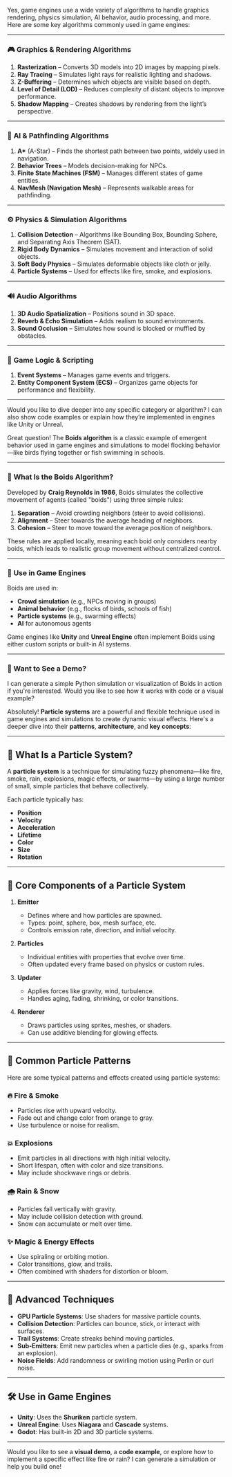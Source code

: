 Yes, game engines use a wide variety of algorithms to handle graphics rendering, physics simulation, AI behavior, audio processing, and more. Here are some key algorithms commonly used in game engines:

---

### 🎮 **Graphics & Rendering Algorithms**
1. **Rasterization** – Converts 3D models into 2D images by mapping pixels.
2. **Ray Tracing** – Simulates light rays for realistic lighting and shadows.
3. **Z-Buffering** – Determines which objects are visible based on depth.
4. **Level of Detail (LOD)** – Reduces complexity of distant objects to improve performance.
5. **Shadow Mapping** – Creates shadows by rendering from the light’s perspective.

---

### 🧠 **AI & Pathfinding Algorithms**
1. **A\*** (A-Star) – Finds the shortest path between two points, widely used in navigation.
2. **Behavior Trees** – Models decision-making for NPCs.
3. **Finite State Machines (FSM)** – Manages different states of game entities.
4. **NavMesh (Navigation Mesh)** – Represents walkable areas for pathfinding.

---

### ⚙️ **Physics & Simulation Algorithms**
1. **Collision Detection** – Algorithms like Bounding Box, Bounding Sphere, and Separating Axis Theorem (SAT).
2. **Rigid Body Dynamics** – Simulates movement and interaction of solid objects.
3. **Soft Body Physics** – Simulates deformable objects like cloth or jelly.
4. **Particle Systems** – Used for effects like fire, smoke, and explosions.

---

### 🔊 **Audio Algorithms**
1. **3D Audio Spatialization** – Positions sound in 3D space.
2. **Reverb & Echo Simulation** – Adds realism to sound environments.
3. **Sound Occlusion** – Simulates how sound is blocked or muffled by obstacles.

---

### 🧩 **Game Logic & Scripting**
1. **Event Systems** – Manages game events and triggers.
2. **Entity Component System (ECS)** – Organizes game objects for performance and flexibility.

---

Would you like to dive deeper into any specific category or algorithm? I can also show code examples or explain how they’re implemented in engines like Unity or Unreal.


Great question! The **Boids algorithm** is a classic example of emergent behavior used in game engines and simulations to model flocking behavior—like birds flying together or fish swimming in schools.

---

### 🧠 **What Is the Boids Algorithm?**
Developed by **Craig Reynolds in 1986**, Boids simulates the collective movement of agents (called "boids") using three simple rules:

1. **Separation** – Avoid crowding neighbors (steer to avoid collisions).
2. **Alignment** – Steer towards the average heading of neighbors.
3. **Cohesion** – Steer to move toward the average position of neighbors.

These rules are applied locally, meaning each boid only considers nearby boids, which leads to realistic group movement without centralized control.

---

### 🔧 **Use in Game Engines**
Boids are used in:
- **Crowd simulation** (e.g., NPCs moving in groups)
- **Animal behavior** (e.g., flocks of birds, schools of fish)
- **Particle systems** (e.g., swarming effects)
- **AI** for autonomous agents

Game engines like **Unity** and **Unreal Engine** often implement Boids using either custom scripts or built-in AI systems.

---

### 🧪 Want to See a Demo?
I can generate a simple Python simulation or visualization of Boids in action if you're interested. Would you like to see how it works with code or a visual example?




Absolutely! **Particle systems** are a powerful and flexible technique used in game engines and simulations to create dynamic visual effects. Here's a deeper dive into their **patterns**, **architecture**, and **key concepts**:

---

## 🌟 What Is a Particle System?

A **particle system** is a technique for simulating fuzzy phenomena—like fire, smoke, rain, explosions, magic effects, or swarms—by using a large number of small, simple particles that behave collectively.

Each particle typically has:
- **Position**
- **Velocity**
- **Acceleration**
- **Lifetime**
- **Color**
- **Size**
- **Rotation**

---

## 🧱 Core Components of a Particle System

1. **Emitter**
   - Defines where and how particles are spawned.
   - Types: point, sphere, box, mesh surface, etc.
   - Controls emission rate, direction, and initial velocity.

2. **Particles**
   - Individual entities with properties that evolve over time.
   - Often updated every frame based on physics or custom rules.

3. **Updater**
   - Applies forces like gravity, wind, turbulence.
   - Handles aging, fading, shrinking, or color transitions.

4. **Renderer**
   - Draws particles using sprites, meshes, or shaders.
   - Can use additive blending for glowing effects.

---

## 🎨 Common Particle Patterns

Here are some typical patterns and effects created using particle systems:

### 🔥 Fire & Smoke
- Particles rise with upward velocity.
- Fade out and change color from orange to gray.
- Use turbulence or noise for realism.

### 💥 Explosions
- Emit particles in all directions with high initial velocity.
- Short lifespan, often with color and size transitions.
- May include shockwave rings or debris.

### 🌧️ Rain & Snow
- Particles fall vertically with gravity.
- May include collision detection with ground.
- Snow can accumulate or melt over time.

### ✨ Magic & Energy Effects
- Use spiraling or orbiting motion.
- Color transitions, glow, and trails.
- Often combined with shaders for distortion or bloom.

---

## 🧠 Advanced Techniques

- **GPU Particle Systems**: Use shaders for massive particle counts.
- **Collision Detection**: Particles can bounce, stick, or interact with surfaces.
- **Trail Systems**: Create streaks behind moving particles.
- **Sub-Emitters**: Emit new particles when a particle dies (e.g., sparks from an explosion).
- **Noise Fields**: Add randomness or swirling motion using Perlin or curl noise.

---

## 🛠️ Use in Game Engines

- **Unity**: Uses the **Shuriken** particle system.
- **Unreal Engine**: Uses **Niagara** and **Cascade** systems.
- **Godot**: Has built-in 2D and 3D particle systems.

---

Would you like to see a **visual demo**, a **code example**, or explore how to implement a specific effect like fire or rain? I can generate a simulation or help you build one!
